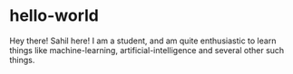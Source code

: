 # hello-world

Hey there!
Sahil here! I am a student, and am quite enthusiastic to learn things like machine-learning, artificial-intelligence and several other such things.
